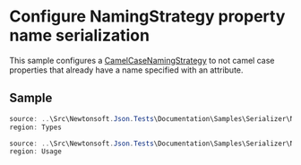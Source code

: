 ﻿# Configure NamingStrategy property name serialization

This sample configures a [CamelCaseNamingStrategy](T:Newtonsoft.Json.Serialization.CamelCaseNamingStrategy) to not camel case properties that already have a name specified with an attribute.

## Sample

```csharp Types
source: ..\Src\Newtonsoft.Json.Tests\Documentation\Samples\Serializer\NamingStrategySkipSpecifiedNames.cs
region: Types
```

```csharp Usage
source: ..\Src\Newtonsoft.Json.Tests\Documentation\Samples\Serializer\NamingStrategySkipSpecifiedNames.cs
region: Usage
```
